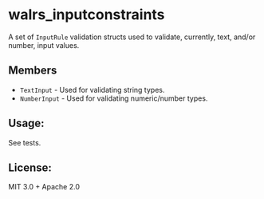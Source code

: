 # walrs_inputconstraints

A set of `InputRule` validation structs used to validate, currently, text, and/or number, input values.

## Members

- `TextInput` - Used for validating string types.
- `NumberInput` - Used for validating numeric/number types.

## Usage:

See tests.

## License:

MIT 3.0 + Apache 2.0
